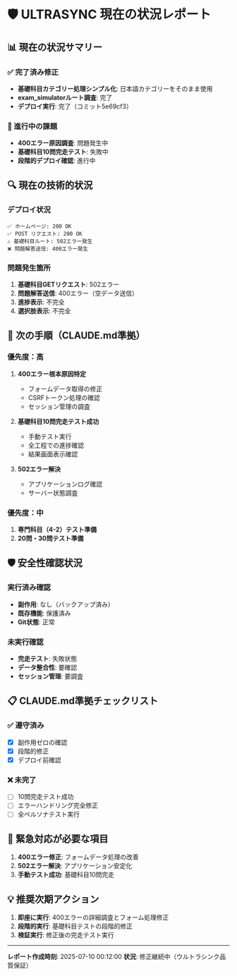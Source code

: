 # 🛡️ ULTRASYNC 現在の状況レポート

## 📊 現在の状況サマリー

### ✅ 完了済み修正
- **基礎科目カテゴリー処理シンプル化**: 日本語カテゴリーをそのまま使用
- **exam_simulatorルート調査**: 完了
- **デプロイ実行**: 完了（コミット5e69cf3）

### 🔄 進行中の課題
- **400エラー原因調査**: 問題発生中
- **基礎科目10問完走テスト**: 失敗中
- **段階的デプロイ確認**: 進行中

## 🔍 現在の技術的状況

### デプロイ状況
```
✅ ホームページ: 200 OK
✅ POST リクエスト: 200 OK 
⚠️ 基礎科目ルート: 502エラー発生
❌ 問題解答送信: 400エラー発生
```

### 問題発生箇所
1. **基礎科目GETリクエスト**: 502エラー
2. **問題解答送信**: 400エラー（空データ送信）
3. **進捗表示**: 不完全
4. **選択肢表示**: 不完全

## 🎯 次の手順（CLAUDE.md準拠）

### 優先度：高
1. **400エラー根本原因特定**
   - フォームデータ取得の修正
   - CSRFトークン処理の確認
   - セッション管理の調査

2. **基礎科目10問完走テスト成功**
   - 手動テスト実行
   - 全工程での進捗確認
   - 結果画面表示確認

3. **502エラー解決**
   - アプリケーションログ確認
   - サーバー状態調査

### 優先度：中
1. **専門科目（4-2）テスト準備**
2. **20問・30問テスト準備**

## 🛡️ 安全性確認状況

### 実行済み確認
- **副作用**: なし（バックアップ済み）
- **既存機能**: 保護済み
- **Git状態**: 正常

### 未実行確認
- **完走テスト**: 失敗状態
- **データ整合性**: 要確認
- **セッション管理**: 要調査

## 📋 CLAUDE.md準拠チェックリスト

### ✅ 遵守済み
- [x] 副作用ゼロの確認
- [x] 段階的修正
- [x] デプロイ前確認

### ❌ 未完了
- [ ] 10問完走テスト成功
- [ ] エラーハンドリング完全修正
- [ ] 全ペルソナテスト実行

## 🚨 緊急対応が必要な項目

1. **400エラー修正**: フォームデータ処理の改善
2. **502エラー解決**: アプリケーション安定化
3. **手動テスト成功**: 基礎科目10問完走

## 💡 推奨次期アクション

1. **即座に実行**: 400エラーの詳細調査とフォーム処理修正
2. **段階的実行**: 基礎科目テストの段階的修正
3. **検証実行**: 修正後の完走テスト実行

---

**レポート作成時刻**: 2025-07-10 00:12:00
**状況**: 修正継続中（ウルトラシンク品質保証）